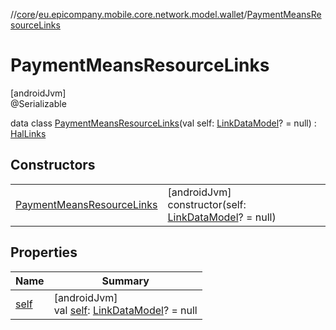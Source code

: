//[core](../../../index.md)/[eu.epicompany.mobile.core.network.model.wallet](../index.md)/[PaymentMeansResourceLinks](index.md)

# PaymentMeansResourceLinks

[androidJvm]\
@Serializable

data class [PaymentMeansResourceLinks](index.md)(val self: [LinkDataModel](../../eu.epicompany.mobile.core.network.hypermedia/-link-data-model/index.md)? = null) : [HalLinks](../../eu.epicompany.mobile.core.network.hypermedia/-hal-links/index.md)

## Constructors

| | |
|---|---|
| [PaymentMeansResourceLinks](-payment-means-resource-links.md) | [androidJvm]<br>constructor(self: [LinkDataModel](../../eu.epicompany.mobile.core.network.hypermedia/-link-data-model/index.md)? = null) |

## Properties

| Name | Summary |
|---|---|
| [self](self.md) | [androidJvm]<br>val [self](self.md): [LinkDataModel](../../eu.epicompany.mobile.core.network.hypermedia/-link-data-model/index.md)? = null |
